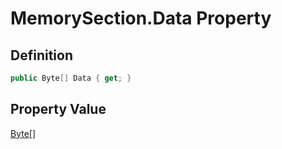 # MemorySection.Data Property
## Definition

```c#
public Byte[] Data { get; }
```

## Property Value

[Byte\[\]](https://learn.microsoft.com/en-gb/dotnet/api/System.Byte)
